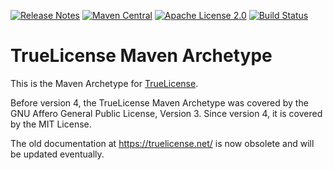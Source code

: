 [![Release Notes](https://img.shields.io/github/release/christian-schlichtherle/truelicense-maven-archetype.svg)](https://github.com/christian-schlichtherle/truelicense-maven-archetype/releases/latest)
[![Maven Central](https://img.shields.io/maven-central/v/global.namespace.truelicense-maven-archetype/truelicense-maven-archetype.svg)](http://search.maven.org/#search%7Cga%7C1%7Cg%3A%22global.namespace.truelicense-maven-archetype%22) 
[![Apache License 2.0](https://img.shields.io/github/license/christian-schlichtherle/truelicense-maven-archetype.svg)](https://www.apache.org/licenses/LICENSE-2.0)
[![Build Status](https://api.travis-ci.org/christian-schlichtherle/truelicense-maven-archetype.svg)](https://travis-ci.org/christian-schlichtherle/truelicense-maven-archetype)

# TrueLicense Maven Archetype

This is the Maven Archetype for [TrueLicense](https://github.com/christian-schlichtherle/truelicense).

Before version 4, the TrueLicense Maven Archetype was covered by the GNU Affero General Public License, Version 3.
Since version 4, it is covered by the MIT License.

The old documentation at https://truelicense.net/ is now obsolete and will be updated eventually.
